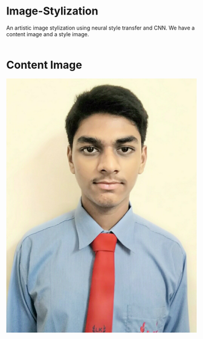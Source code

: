 # Image-Stylization
An artistic image stylization using neural style transfer and CNN.
We have a content image and a style image.<br><br>
# Content Image 
![alt text](https://github.com/SherlockOm/Image-Stylization/blob/main/images/omrai.jpg?raw=true)
